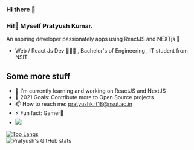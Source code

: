 ### Hi there 👋

<!--
**PratyushK7/PratyushK7** is a ✨ _special_ ✨ repository because its `README.md` (this file) appears on your GitHub profile.

Here are some ideas to get you started:

- 🔭 I’m currently working on ...
- 🌱 I’m currently learning ...
- 👯 I’m looking to collaborate on ...
- 🤔 I’m looking for help with ...
- 💬 Ask me about ...
- 📫 How to reach me: ...
- 😄 Pronouns: ...
- ⚡ Fun fact: ...
-->
### Hi!👋 Myself Pratyush Kumar.
An aspiring developer passionately apps using ReactJS and NEXTjs 🤗

* Web / React Js Dev 👨🏽‍💻 , Bachelor's of Engineering ,  IT student  from NSIT.

## Some more stuff 

- 🌱 I’m currently learning and working on ReactJS and NextJS
- 🥅 2021 Goals: Contribute more to Open Source projects
- 📫 How to reach me: pratyushk.it18@nsut.ac.in
- ⚡ Fun fact: Gamer🙂
- ![](https://komarev.com/ghpvc/?username=PratyushK7&color=green)

 [![Top Langs](https://github-readme-stats.vercel.app/api/top-langs/?username=PratyushK7&layout=compact)](https://github.com/PratyushK7/github-readme-stats)
 <br/>
![Pratyush's GitHub stats](https://github-readme-stats.vercel.app/api?username=PratyushK7&show_icons=true&count_private=true&theme=radical)
